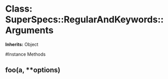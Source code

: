 # Class: SuperSpecs::RegularAndKeywords::Arguments
**Inherits:** Object
    




#Instance Methods
## foo(a, **options) [](#method-i-foo)

